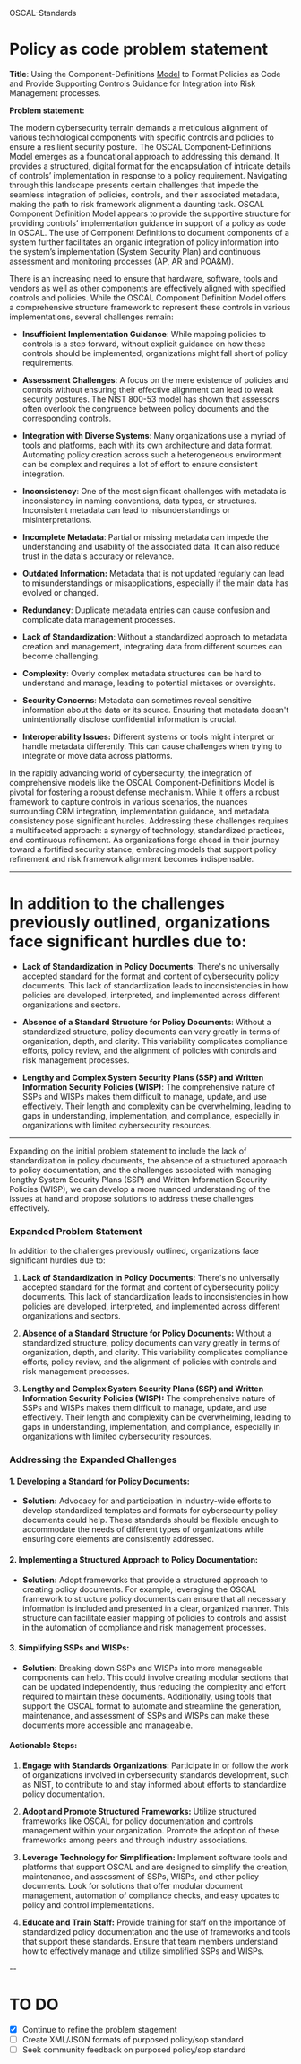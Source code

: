 OSCAL-Standards
# Policy as code problem statement 
**Title**: Using the Component-Definitions [Model](https://pages.nist.gov/OSCAL/resources/concepts/layer/implementation/component-definition/) to Format Policies as Code and Provide Supporting Controls Guidance for Integration into Risk Management processes.

**Problem statement:**

The modern cybersecurity terrain demands a meticulous alignment of various technological components with specific controls and policies to ensure a resilient security posture. The OSCAL Component-Definitions Model emerges as a foundational approach to addressing this demand. It provides a structured, digital format for the encapsulation of intricate details of controls’ implementation in response to a policy requirement. Navigating through this landscape presents certain challenges that impede the seamless integration of policies, controls, and their associated metadata, making the path to risk framework alignment a daunting task. OSCAL Component Definition Model appears to provide the supportive structure for providing controls’ implementation guidance in support of a policy as code in OSCAL. The use of Component Definitions to document components of a system further facilitates an organic integration of policy information into the system’s implementation (System Security Plan) and continuous assessment and monitoring processes (AP, AR and POA&M).

There is an increasing need to ensure that hardware, software, tools and vendors as well as other components are effectively aligned with specified controls and policies. While the OSCAL Component Definition Model offers a comprehensive structure framework to represent these controls in various implementations, several challenges remain:

*   **Insufficient Implementation Guidance**: While mapping policies to controls is a step forward, without explicit guidance on how these controls should be implemented, organizations might fall short of policy requirements.
*   **Assessment Challenges**: A focus on the mere existence of policies and controls without ensuring their effective alignment can lead to weak security postures. The NIST 800-53 model has shown that assessors often overlook the congruence between policy documents and the corresponding controls.
*   **Integration with Diverse Systems**: Many organizations use a myriad of tools and platforms, each with its own architecture and data format. Automating policy creation across such a heterogeneous environment can be complex and requires a lot of effort to ensure consistent integration.
*   **Inconsistency**: One of the most significant challenges with metadata is inconsistency in naming conventions, data types, or structures. Inconsistent metadata can lead to misunderstandings or misinterpretations.

*   **Incomplete Metadata**: Partial or missing metadata can impede the understanding and usability of the associated data. It can also reduce trust in the data's accuracy or relevance.
*   **Outdated Information:** Metadata that is not updated regularly can lead to misunderstandings or misapplications, especially if the main data has evolved or changed.
*   **Redundancy**: Duplicate metadata entries can cause confusion and complicate data management processes.
*   **Lack of Standardization**: Without a standardized approach to metadata creation and management, integrating data from different sources can become challenging.
*   **Complexity**: Overly complex metadata structures can be hard to understand and manage, leading to potential mistakes or oversights.
*   **Security Concerns**: Metadata can sometimes reveal sensitive information about the data or its source. Ensuring that metadata doesn't unintentionally disclose confidential information is crucial.
*   **Interoperability Issues:** Different systems or tools might interpret or handle metadata differently. This can cause challenges when trying to integrate or move data across platforms.

In the rapidly advancing world of cybersecurity, the integration of comprehensive models like the OSCAL Component-Definitions Model is pivotal for fostering a robust defense mechanism. While it offers a robust framework to capture controls in various scenarios, the nuances surrounding CRM integration, implementation guidance, and metadata consistency pose significant hurdles. Addressing these challenges requires a multifaceted approach: a synergy of technology, standardized practices, and continuous refinement. As organizations forge ahead in their journey toward a fortified security stance, embracing models that support policy refinement and risk framework alignment becomes indispensable.

---
# In addition to the challenges previously outlined, organizations face significant hurdles due to:

- **Lack of Standardization in Policy Documents**:
There's no universally accepted standard for the format and content of cybersecurity policy documents. This lack of standardization leads to inconsistencies in how policies are developed, interpreted, and implemented across different organizations and sectors.

- **Absence of a Standard Structure for Policy Documents**:
Without a standardized structure, policy documents can vary greatly in terms of organization, depth, and clarity. This variability complicates compliance efforts, policy review, and the alignment of policies with controls and risk management processes.

- **Lengthy and Complex System Security Plans (SSP) and Written Information Security Policies (WISP)**:
The comprehensive nature of SSPs and WISPs makes them difficult to manage, update, and use effectively. Their length and complexity can be overwhelming, leading to gaps in understanding, implementation, and compliance, especially in organizations with limited cybersecurity resources.

---
Expanding on the initial problem statement to include the lack of standardization in policy documents, the absence of a structured approach to policy documentation, and the challenges associated with managing lengthy System Security Plans (SSP) and Written Information Security Policies (WISP), we can develop a more nuanced understanding of the issues at hand and propose solutions to address these challenges effectively.

### Expanded Problem Statement

In addition to the challenges previously outlined, organizations face significant hurdles due to:

1. **Lack of Standardization in Policy Documents:**
   There's no universally accepted standard for the format and content of cybersecurity policy documents. This lack of standardization leads to inconsistencies in how policies are developed, interpreted, and implemented across different organizations and sectors.

2. **Absence of a Standard Structure for Policy Documents:**
   Without a standardized structure, policy documents can vary greatly in terms of organization, depth, and clarity. This variability complicates compliance efforts, policy review, and the alignment of policies with controls and risk management processes.

3. **Lengthy and Complex System Security Plans (SSP) and Written Information Security Policies (WISP):**
   The comprehensive nature of SSPs and WISPs makes them difficult to manage, update, and use effectively. Their length and complexity can be overwhelming, leading to gaps in understanding, implementation, and compliance, especially in organizations with limited cybersecurity resources.

### Addressing the Expanded Challenges

#### 1. Developing a Standard for Policy Documents:
- **Solution:** Advocacy for and participation in industry-wide efforts to develop standardized templates and formats for cybersecurity policy documents could help. These standards should be flexible enough to accommodate the needs of different types of organizations while ensuring core elements are consistently addressed.

#### 2. Implementing a Structured Approach to Policy Documentation:
- **Solution:** Adopt frameworks that provide a structured approach to creating policy documents. For example, leveraging the OSCAL framework to structure policy documents can ensure that all necessary information is included and presented in a clear, organized manner. This structure can facilitate easier mapping of policies to controls and assist in the automation of compliance and risk management processes.

#### 3. Simplifying SSPs and WISPs:
- **Solution:** Breaking down SSPs and WISPs into more manageable components can help. This could involve creating modular sections that can be updated independently, thus reducing the complexity and effort required to maintain these documents. Additionally, using tools that support the OSCAL format to automate and streamline the generation, maintenance, and assessment of SSPs and WISPs can make these documents more accessible and manageable.

#### Actionable Steps:
1. **Engage with Standards Organizations:** Participate in or follow the work of organizations involved in cybersecurity standards development, such as NIST, to contribute to and stay informed about efforts to standardize policy documentation.
   
2. **Adopt and Promote Structured Frameworks:** Utilize structured frameworks like OSCAL for policy documentation and controls management within your organization. Promote the adoption of these frameworks among peers and through industry associations.

3. **Leverage Technology for Simplification:** Implement software tools and platforms that support OSCAL and are designed to simplify the creation, maintenance, and assessment of SSPs, WISPs, and other policy documents. Look for solutions that offer modular document management, automation of compliance checks, and easy updates to policy and control implementations.

4. **Educate and Train Staff:** Provide training for staff on the importance of standardized policy documentation and the use of frameworks and tools that support these standards. Ensure that team members understand how to effectively manage and utilize simplified SSPs and WISPs.

--

# TO DO 
- [X] Continue to refine the problem stagement
- [ ] Create XML/JSON formats of purposed policy/sop standard
- [ ] Seek community feedback on purposed policy/sop standard
